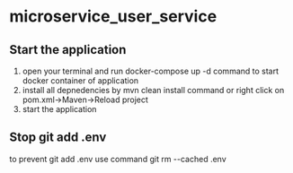 # microservice_user_service
## Start the application
1. open your terminal and run docker-compose up -d command to start docker container of application
2. install all depnedencies by mvn clean install command or right click on pom.xml->Maven->Reload project
3. start the application

## Stop git add .env
to prevent git add .env use command git rm --cached .env

